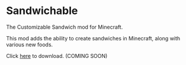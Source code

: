 # Sandwichable
The Customizable Sandwich mod for Minecraft.</br>

This mod adds the ability to create sandwiches in Minecraft, along with various new foods.</br>

Click <a href="">here</a> to download. (COMING SOON)
